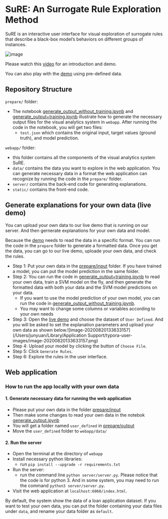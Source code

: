 # SuRE: An Surrogate Rule Exploration Method

SuRE is an interactive user interface for visual exploration of surrogate rules that describe a black-box model’s behaviors on different groups of instances.

![image](https://user-images.githubusercontent.com/9759891/88327894-9a89d700-ccf5-11ea-929f-812673fc257f.png)



Please watch this [video](https://www.youtube.com/watch?v=kskukXg1X3s&feature=youtu.be) for an introduction and demo.

You can also play with the [demo](http://nyuvis-web.poly.edu/projects/isure/index.html) using pre-defined data.

## Repository Structure

`prepare/` folder:

- The notebook [generate_output_without_training.ipynb](https://github.com/nyuvis/SuRE/tree/master/prepare/generate_output_without_training.ipynb) and [generate_output+training.ipynb](https://github.com/nyuvis/SuRE/tree/master/prepare/generate_output+training.ipynb) illustrate how to generate the necessary output files for the visual analytics system in `webapp`. After running the code in the notebook, you will get two files:
  - `test.json` which contains the original input, target values (ground truth), and model prediction.

`webapp/` folder:

- this folder contains all the components of the visual analytics system SuRE.
- `data/` contains the data you want to explore in the web application. You can generate necessary data in a format the web application can recognize by running the code in the `prepare/` folder. 
- `server/` contains the back-end code for generating explanations.
- `static/` contains the front-end code. 

## Generate explanations for your own data (live demo)

You can upload your own data to our live demo that is running on our server. And then gernerate explanations for your own data and model.

Because the [demo](http://nyuvis-web.poly.edu/projects/isure/index.html) needs to read the data in a specific format. You can run the code in the `prepare` folder to generate a formatted data. Once you get the data, you can go to our live demo, uploade your own data, and check the rules.

- Step 1: Put your own data in the [prepare/input](https://github.com/nyuvis/SuRE/tree/master/prepare/input) folder. If you have trained a model, you can put the model prediction in the same folder.
- Step 2: You can run the code in [generate_output+training.ipynb](https://github.com/nyuvis/SuRE/tree/master/prepare/generate_output+training.ipynb) to read your own data, train a SVM model on the fly, and then generate the formatted data with both your data and the SVM model predictions on your data. 
  - If you want to use the model prediction of your own model, you can run the code in [generate_output_without_training.ipynb](https://github.com/nyuvis/SuRE/tree/master/prepare/generate_output_without_training.ipynb). 
  - You may want to change some columns or variables according to your own needs
- Step 3: Open the [live demo](http://nyuvis-web.poly.edu/projects/isure/index.html) and choose the dataset of `User Defined`. And you will be asked to set the explanation parameters and upload your own data as shown below.![image-20200820133633157](/Users/junyuan/Library/Application Support/typora-user-images/image-20200820133633157.png) 
- Step 4: Upload your model by clicking the button of `Choose File`. 
- Step 5: Click `Generate Rules`.
- Step 6: Explore the rules in the user interface.

## Web application

### How to run the app locally with your own data

#### 1. Generate necessary data for running the web application

- Please put your own data in the folder [prepare/input](https://github.com/nyuvis/SuRE/tree/master/prepare/input)
- Then make some changes to read your own data in the notebok [generate_output.ipynb](https://github.com/nyuvis/SuRE/tree/master/prepare/generate_output.ipynb) 
- You will get a folder named `user_defined` in [prepare/output](https://github.com/nyuvis/SuRE/tree/master/prepare/output)
- Move the `user_defined` folder to `webapp/data/`

#### 2. Run the server

- Open the terminal at the directory of  `webapp`
- Install necessary python libraries:
  - run `pip install --upgrade -r requirements.txt`
- Run the server: 
  - run the command line `python server/server.py`. Please notice that the code is for python 3. And in some system, you may need to run the command `python3 server/server.py`.
- Visit the web application at `localhost:6060/index.html`.

By default, the system show the data of a loan application dataset. If you want to test your own data, you can put the folder containing your data files under `data`, and rename your data folder as `default`. 

